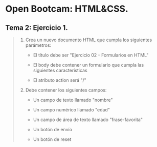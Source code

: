 # Open Bootcam: HTML&CSS. 

## Tema 2: Ejercicio 1.

> 1. Crea un nuevo documento HTML que cumpla los siguientes parámetros:
> 
>     - El título debe ser "Ejercicio 02 - Formularios en HTML"
>     
>     - El body debe contener un formulario que cumpla las siguientes características
>     
>     - El atributo action será "/"
> 
> 2. Debe contener los siguientes campos:
> 
>     - Un campo de texto llamado "nombre"
> 
>     - Un campo numérico llamado "edad"
> 
>     - Un campo de área de texto llamado "frase-favorita"
> 
>     - Un botón de envío
> 
>     - Un botón de reset
